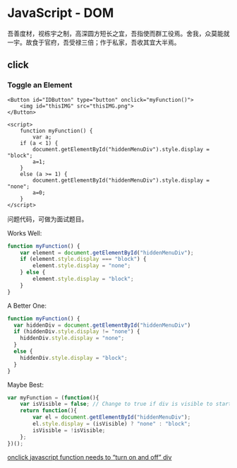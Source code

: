 # JavaScript - DOM

吾善度材，视栋宇之制，高深圆方短长之宜，吾指使而群工役焉。舍我，众莫能就一宇。故食于官府，吾受禄三倍；作于私家，吾收其宜大半焉。


## click

### Toggle an Element

```markup
<Button id="IDButton" type="button" onclick="myFunction()">
    <img id="thisIMG" src="thisIMG.png">
</Button>

<script>
    function myFunction() {
        var a;
    if (a < 1) {
        document.getElementById("hiddenMenuDiv").style.display = "block";
        a=1;
    }
    else (a >= 1) {
        document.getElementById("hiddenMenuDiv").style.display = "none";
        a=0;
    }
</script>
```

问题代码，可做为面试题目。

Works Well:

```javascript
function myFunction() {
    var element = document.getElementById("hiddenMenuDiv");
    if (element.style.display === "block") {
        element.style.display = "none";
    } else {
        element.style.display = "block";
    }
}
```

A Better One:

```javascript
function myFunction() {
  var hiddenDiv = document.getElementById("hiddenMenuDiv")
  if (hiddenDiv.style.display != "none") {
    hiddenDiv.style.display = "none";
  }
  else {
    hiddenDiv.style.display = "block";
  }
}
```

Maybe Best:

```javascript
var myFunction = (function(){
    var isVisible = false; // Change to true if div is visible to start
    return function(){
        var el = document.getElementById("hiddenMenuDiv");
        el.style.display = (isVisible) ? "none" : "block";
        isVisible = !isVisible;
    };
})();
```


<i class="fa fa-stack-overflow"></i> [onclick javascript function needs to “turn on and off” div](http://stackoverflow.com/a/29735551/4766670)





